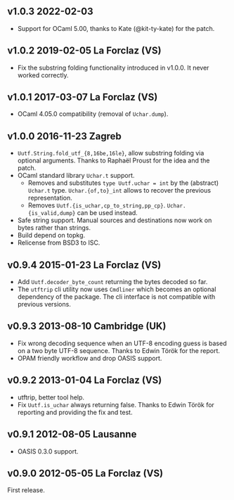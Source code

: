 v1.0.3 2022-02-03
-----------------

- Support for OCaml 5.00, thanks to Kate (@kit-ty-kate) for
  the patch.

v1.0.2 2019-02-05 La Forclaz (VS)
---------------------------------

- Fix the substring folding functionality introduced in v1.0.0.
  It never worked correctly.

v1.0.1 2017-03-07 La Forclaz (VS)
---------------------------------

- OCaml 4.05.0 compatibility (removal of `Uchar.dump`).

v1.0.0 2016-11-23 Zagreb
------------------------

- `Uutf.String.fold_utf_{8,16be,16le}`, allow substring folding via
  optional arguments. Thanks to Raphaël Proust for the idea and the
  patch.
- OCaml standard library `Uchar.t` support.
  - Removes and substitutes `type Uutf.uchar = int` by the (abstract)
    `Uchar.t` type. `Uchar.{of,to}_int` allows to recover the previous
    representation.
  - Removes `Uutf.{is_uchar,cp_to_string,pp_cp}`. `Uchar.{is_valid,dump}`
    can be used instead.
- Safe string support. Manual sources and destinations now work on bytes
  rather than strings.
- Build depend on topkg.
- Relicense from BSD3 to ISC.

v0.9.4 2015-01-23 La Forclaz (VS)
---------------------------------

- Add `Uutf.decoder_byte_count` returning the bytes decoded so far.
- The `utftrip` cli utility now uses `Cmdliner` which becomes an
  optional dependency of the package. The cli interface is not
  compatible with previous versions.

v0.9.3 2013-08-10 Cambridge (UK)
--------------------------------

- Fix wrong decoding sequence when an UTF-8 encoding guess is based on
  a two byte UTF-8 sequence. Thanks to Edwin Török for the report.
- OPAM friendly workflow and drop OASIS support.

v0.9.2 2013-01-04 La Forclaz (VS)
---------------------------------

- utftrip, better tool help.
- Fix `Uutf.is_uchar` always returning false. Thanks to Edwin Török 
  for reporting and providing the fix and test.

v0.9.1 2012-08-05 Lausanne
--------------------------

- OASIS 0.3.0 support.

v0.9.0 2012-05-05 La Forclaz (VS)
---------------------------------

First release.
